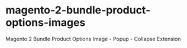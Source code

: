 # magento-2-bundle-product-options-images
Magento 2 Bundle Product Options Image - Popup - Collapse Extension

